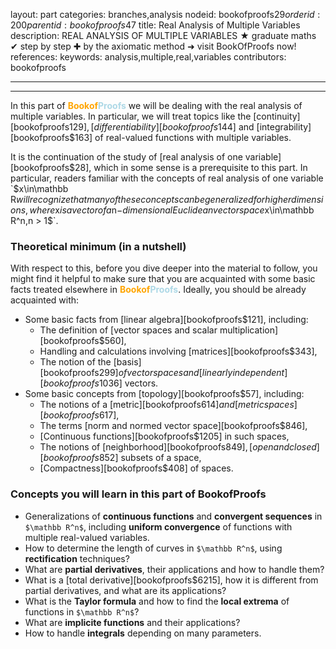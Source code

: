 layout: part
categories: branches,analysis
nodeid: bookofproofs$29
orderid: 200
parentid: bookofproofs$47
title: Real Analysis of Multiple Variables
description: REAL ANALYSIS OF MULTIPLE VARIABLES &#9733; graduate maths &#10004; step by step &#10010; by the axiomatic method &#10140; visit BookOfProofs now!
references: 
keywords: analysis,multiple,real,variables
contributors: bookofproofs

---


---

In this part of <strong><span style='color:orange'>Bookof</span><span style='color:lightblue'>Proofs</span></strong> we will be dealing with the real analysis of multiple variables. In particular, we will treat topics like the [continuity][bookofproofs$129], [differentiability][bookofproofs$144] and [integrability][bookofproofs$163] of real-valued functions with multiple variables. 

It is the continuation of the study of [real analysis of one variable][bookofproofs$28], which in some sense is a prerequisite to this part. In particular, readers familiar with the concepts of real analysis of one variable `$x\in\mathbb R$` will recognize that many of these concepts can be generalized for higher dimensions, where `$x$` is a vector of a `$n$`-dimensional Euclidean vector space `$x\in\mathbb R^n$`, `$n > 1$`. 


### Theoretical minimum (in a nutshell)

With respect to this, before you dive deeper into the material to follow, you might find it helpful to make sure that you are acquainted with some basic facts treated elsewhere in <strong><span style='color:orange'>Bookof</span><span style='color:lightblue'>Proofs</span></strong>. Ideally, you should be already acquainted with:

* Some basic facts from [linear algebra][bookofproofs$121], including:
   * The definition of [vector spaces and scalar multiplication][bookofproofs$560],
   * Handling and calculations involving [matrices][bookofproofs$343], 
   * The notion of the [basis][bookofproofs$299] of vector spaces and [linearly independent][bookofproofs$1036] vectors.
* Some basic concepts from [topology][bookofproofs$57], including:
   * The notions of a [metric][bookofproofs$614] and [metric spaces][bookofproofs$617],
   * The terms [norm and normed vector space][bookofproofs$846],
   * [Continuous functions][bookofproofs$1205]  in such spaces,
   * The notions of [neighborhood][bookofproofs$849], [open and closed][bookofproofs$852] subsets of a space,
   * [Compactness][bookofproofs$408] of spaces.
 
### Concepts you will learn in this part of BookofProofs

* Generalizations of __continuous functions__ and __convergent sequences__ in `$\mathbb R^n$`, including __uniform convergence__ of functions with multiple real-valued variables.
* How to determine the length of curves in `$\mathbb R^n$`, using __rectification__ techniques?
* What are __partial derivatives__, their applications and how to handle them?
* What is a [total derivative][bookofproofs$6215], how it is different from partial derivatives, and what are its applications?
* What is the __Taylor formula__ and how to find the __local extrema__ of functions in `$\mathbb R^n$`?
* What are __implicite functions__ and their applications?
* How to handle __integrals__ depending on many parameters.
